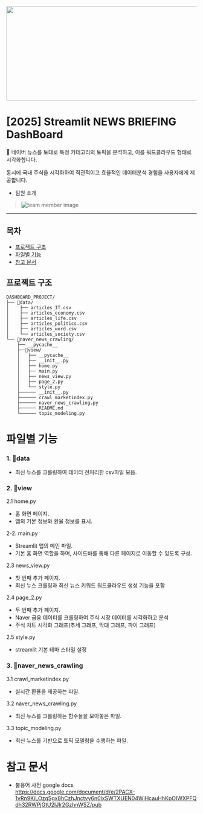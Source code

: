 <div align="center">
<img src="https://github.com/user-attachments/assets/567809d6-ce04-4149-8fb1-c07c988b880e"  width="700" height="250">
</div>

# [2025] Streamlit NEWS BRIEFING DashBoard

:mag_right: 네이버 뉴스를 토대로 특정 카테고리의 토픽을 분석하고,
이를 워드클라우드 형태로 시각화합니다. <br>

  동시에 국내 주식을 시각화하여 직관적이고 효율적인 데이터분석 경험을 사용자에게 제공합니다.
  


- 팀원 소개
> ![team member image](https://github.com/user-attachments/assets/da2b3706-3410-4a8b-8478-d6e07e929563)

* * *
## 목차
  - [프로젝트 구조](#프로젝트-구조)
  - [파일별 기능](#파일별-기능)
  - [참고 문서](#참고-문서)

## 프로젝트 구조
```
DASHBOARD_PROJECT/
├── 📁data/
│    ├── articles_IT.csv
│    ├── articles_economy.csv
│    ├── articles_life.csv
│    ├── articles_politics.csv
│    ├── articles_word.csv
│    └── articles_society.csv
└── 📁naver_news_crawling/
    ├── __pycache__
    ├──📁view/
    │   ├── __pycache__
    │   ├── __init__.py
    │   ├── home.py
    │   ├── main.py
    │   ├── news_view.py
    │   ├── page_2.py
    │   └── style.py
    ├────── __init__.py
    ├────── crawl_marketindex.py
    ├────── naver_news_crawling.py
    ├────── README.md
    └────── topic_modeling.py
```


# 파일별 기능
### 1. 📁data
- 최신 뉴스를 크롤링하여 데이터 전처리한 csv파일 모음.

### 2. 📁view
2.1 home.py
- 홈 화면 페이지.
- 앱의 기본 정보와 환율 정보를 표시.

2-2. main.py
- Streamlit 앱의 메인 파일.
- 기본 홈 화면 역할을 하며, 사이드바를 통해 다른 페이지로 이동할 수 있도록 구성.

2.3 news_view.py
- 첫 번째 추가 페이지.
- 최신 뉴스 크롤링과 최신 뉴스 키워드 워드클라우드 생성 기능을 포함

2.4 page_2.py
- 두 번째 추가 페이지.
- Naver 금융 데이터를 크롤링하여 주식 시장 데이터를 시각화하고 분석
- 주식 차트 시각화 그래프(추세 그래프, 막대 그래프, 파이 그래프)

2.5 style.py
- streamlit 기본 테마 스타일 설정

### 3. 📁naver_news_crawling
3.1 crawl_marketindex.py
- 실시간 환율을 제공하는 파일.

3.2 naver_news_crawling.py
- 최신 뉴스를 크롤링하는 함수들을 모아놓은 파일.

3.3 topic_modeling.py
- 최신 뉴스를 기반으로 토픽 모델링을 수행하는 파일.


# 참고 문서
- 불용어 사전 google docs <br>
  https://docs.google.com/document/d/e/2PACX-1vRn9KiLOzqSgx8hCzhJnctvy6n0lxSWTXUEN04WjHcauHhKpOIWXPFQdh32RWPjGtU2IJlr2GzhnWSZ/pub

